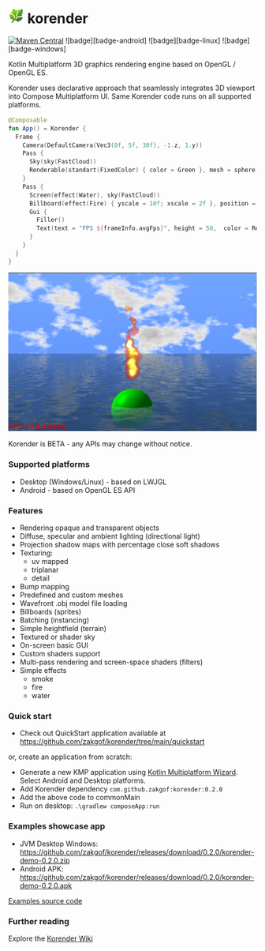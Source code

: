 # ![Korender](doc/korender32.png) korender
[![Maven Central](https://maven-badges.herokuapp.com/maven-central/com.github.zakgof/korender/badge.svg)](https://maven-badges.herokuapp.com/maven-central/com.github.zakgof/korender)
![badge][badge-android]
![badge][badge-linux]
![badge][badge-windows]

Kotlin Multiplatform 3D graphics rendering engine based on OpenGL / OpenGL ES.

Korender uses declarative approach that seamlessly integrates 3D viewport into Compose Multiplatform UI. 
Same Korender code runs on all supported platforms.

````kotlin
@Composable
fun App() = Korender {
  Frame {
    Camera(DefaultCamera(Vec3(0f, 5f, 30f), -1.z, 1.y))
    Pass {
      Sky(sky(FastCloud))
      Renderable(standart(FixedColor) { color = Green }, mesh = sphere(2f), transform = translate(-0.5f.y))
    }
    Pass {
      Screen(effect(Water), sky(FastCloud))
      Billboard(effect(Fire) { yscale = 10f; xscale = 2f }, position = 6.y, transparent = true)
      Gui {
        Filler()
        Text(text = "FPS ${frameInfo.avgFps}", height = 50,  color = Red, font = "/ubuntu.ttf", id = "fps")
      }
    }
  }
}
````
![Korender](doc/quickstart.jpg)

Korender is BETA - any APIs may change without notice.

### Supported platforms
- Desktop (Windows/Linux) - based on LWJGL
- Android - based on OpenGL ES API

### Features
- Rendering opaque and transparent objects
- Diffuse, specular and ambient lighting (directional light)
- Projection shadow maps with percentage close soft shadows
- Texturing:
  - uv mapped
  - triplanar
  - detail
- Bump mapping
- Predefined and custom meshes
- Wavefront .obj model file loading
- Billboards (sprites)
- Batching (instancing)
- Simple heightfield (terrain)
- Textured or shader sky
- On-screen basic GUI
- Custom shaders support
- Multi-pass rendering and screen-space shaders (filters)
- Simple effects
  - smoke
  - fire
  - water

### Quick start

- Check out QuickStart application available at https://github.com/zakgof/korender/tree/main/quickstart

or, create an application from scratch:

- Generate a new KMP application using [Kotlin Multiplatform Wizard](https://kmp.jetbrains.com/). Select Android and Desktop platforms.
- Add Korender dependency `com.github.zakgof:korender:0.2.0`
- Add the above code to commonMain
- Run on desktop: `.\gradlew composeApp:run`


### Examples showcase app

- JVM Desktop Windows: https://github.com/zakgof/korender/releases/download/0.2.0/korender-demo-0.2.0.zip
- Android APK: https://github.com/zakgof/korender/releases/download/0.2.0/korender-demo-0.2.0.apk

[Examples source code](https://github.com/zakgof/korender/tree/main/korender-framework/examples/src/commonMain/kotlin)

### Further reading
Explore the [Korender Wiki](https://github.com/zakgof/korender/wiki)